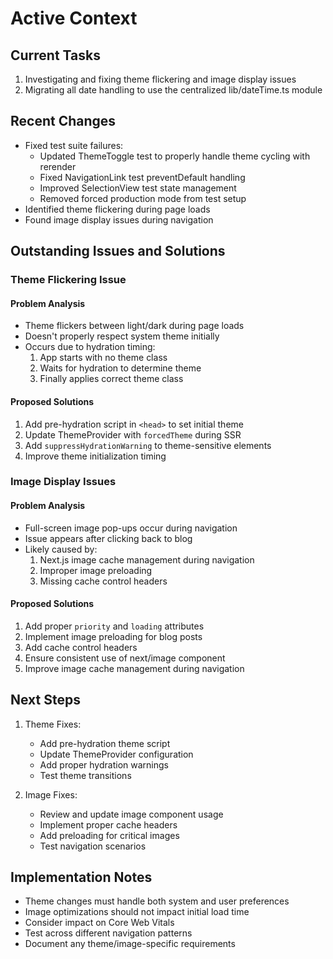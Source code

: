 # Active Context

## Current Tasks
1. Investigating and fixing theme flickering and image display issues
2. Migrating all date handling to use the centralized lib/dateTime.ts module

## Recent Changes
- Fixed test suite failures:
  - Updated ThemeToggle test to properly handle theme cycling with rerender
  - Fixed NavigationLink test preventDefault handling
  - Improved SelectionView test state management
  - Removed forced production mode from test setup
- Identified theme flickering during page loads
- Found image display issues during navigation

## Outstanding Issues and Solutions

### Theme Flickering Issue
#### Problem Analysis
- Theme flickers between light/dark during page loads
- Doesn't properly respect system theme initially
- Occurs due to hydration timing:
  1. App starts with no theme class
  2. Waits for hydration to determine theme
  3. Finally applies correct theme class

#### Proposed Solutions
1. Add pre-hydration script in `<head>` to set initial theme
2. Update ThemeProvider with `forcedTheme` during SSR
3. Add `suppressHydrationWarning` to theme-sensitive elements
4. Improve theme initialization timing

### Image Display Issues
#### Problem Analysis
- Full-screen image pop-ups occur during navigation
- Issue appears after clicking back to blog
- Likely caused by:
  1. Next.js image cache management during navigation
  2. Improper image preloading
  3. Missing cache control headers

#### Proposed Solutions
1. Add proper `priority` and `loading` attributes
2. Implement image preloading for blog posts
3. Add cache control headers
4. Ensure consistent use of next/image component
5. Improve image cache management during navigation

## Next Steps
1. Theme Fixes:
   - Add pre-hydration theme script
   - Update ThemeProvider configuration
   - Add proper hydration warnings
   - Test theme transitions

2. Image Fixes:
   - Review and update image component usage
   - Implement proper cache headers
   - Add preloading for critical images
   - Test navigation scenarios

## Implementation Notes
- Theme changes must handle both system and user preferences
- Image optimizations should not impact initial load time
- Consider impact on Core Web Vitals
- Test across different navigation patterns
- Document any theme/image-specific requirements
